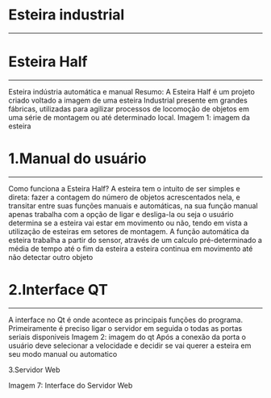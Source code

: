 # Esteira industrial
 --------------------------
# Esteira Half
--------------------------
Esteira indústria automática e manual
Resumo: A Esteira Half é um projeto criado voltado a imagem de uma esteira Industrial presente em grandes fábricas, utilizadas para agilizar processos de locomoção de objetos em uma série de montagem ou até determinado local. 
Imagem 1: imagem da esteira
# 1.Manual do usuário
--------------------------
Como funciona a Esteira Half?
A esteira tem o intuito de ser simples e direta: fazer a contagem do número de objetos acrescentados nela, e transitar entre suas funções manuais e automáticas, na sua função manual apenas trabalha com a opção de ligar e desliga-la ou seja o usuário determina se a esteira vai estar em movimento ou não, tendo em vista a utilização de esteiras em setores de montagem.
A função automática da esteira trabalha a partir do sensor, através de um calculo pré-determinado a média de tempo até o fim da esteira a esteira continua em movimento até não detectar outro objeto

# 2.Interface QT
--------------------------
A interface no Qt é onde acontece as principais funções do programa. Primeiramente é preciso ligar o servidor em seguida o todas as portas seriais disponiveis 
Imagem 2: imagem do qt
Após a conexão da porta o usuário deve selecionar a velocidade e decidir se vai querer a esteira em seu modo manual ou automatico   

3.Servidor Web
 
Imagem 7: Interface do Servidor Web
